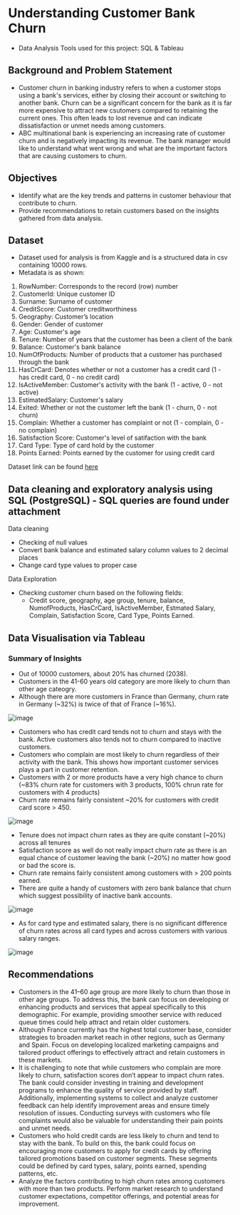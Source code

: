 # Understanding Customer Bank Churn
- Data Analysis Tools used for this project: SQL & Tableau

## Background and Problem Statement
- Customer churn in banking industry refers to when a customer stops using a bank's services, either by closing their account or switching to another bank. Churn can be a significant concern for the bank as it is far more expensive to attract new csutomers compared to retaining the current ones. This often leads to lost revenue and can indicate dissatisfaction or unmet needs among customers.
- ABC multinational bank is experiencing an increasing rate of customer churn and is negatively impacting its revenue. The bank manager would like to understand what went wrong and what are the important factors that are causing customers to churn.

## Objectives
- Identify what are the key trends and patterns in customer behaviour that contribute to churn.
- Provide recommendations to retain customers based on the insights gathered from data analysis.

## Dataset
- Dataset used for analysis is from Kaggle and is a structured data in csv containing 10000 rows.
- Metadata is as shown:
1) RowNumber: Corresponds to the record (row) number
2) CustomerId: Unique customer ID
3) Surname: Surname of customer
4) CreditScore: Customer creditworthiness
5) Geography: Customer’s location
6) Gender: Gender of customer
7) Age: Customer's age
8) Tenure: Number of years that the customer has been a client of the bank
9) Balance: Customer's bank balance
10) NumOfProducts: Number of products that a customer has purchased through the bank
11) HasCrCard: Denotes whether or not a customer has a credit card (1 - has credit card, 0 - no credit card)
12) IsActiveMember: Customer's activity with the bank (1 - active, 0 - not active)
13) EstimatedSalary: Customer's salary
14) Exited: Whether or not the customer left the bank (1 - churn, 0 - not churn)
15) Complain: Whether a customer has complaint or not (1 - complain, 0 - no complain)
16) Satisfaction Score: Customer's level of satifaction with the bank
17) Card Type: Type of card hold by the customer
18) Points Earned: Points earned by the customer for using credit card

Dataset link can be found [here](https://www.kaggle.com/datasets/radheshyamkollipara/bank-customer-churn)

## Data cleaning and exploratory analysis using SQL (PostgreSQL) - SQL queries are found under attachment
Data cleaning
- Checking of null values
- Convert bank balance and estimated salary column values to 2 decimal places
- Change card type values to proper case

Data Exploration
- Checking customer churn based on the following fields:
  - Credit score, geography, age group, tenure, balance, NumofProducts, HasCrCard, IsActiveMember, Estmated Salary, Complain, Satisfaction Score, Card Type, Points Earned.

## Data Visualisation via Tableau
### Summary of Insights
- Out of 10000 customers, about 20% has churned (2038).
- Customers in the 41-60 years old category are more likely to churn than other age cateogry.
- Although there are more customers in France than Germany, churn rate in Germany (~32%) is twice of that of France (~16%).

![image](https://github.com/user-attachments/assets/b30898b0-18cb-44ca-8643-a160ce4b00fa)

- Customers who has credit card tends not to churn and stays with the bank. Active customers also tends not to churn compared to inactive customers.
- Customers who complain are most likely to churn regardless of their activity with the bank. This shows how important customer services plays a part in customer retention.
- Customers with 2 or more products have a very high chance to churn (~83% churn rate for customers with 3 products, 100% chrun rate for customers with 4 products)
- Churn rate remains fairly consistent ~20% for customers with credit card score > 450.

![image](https://github.com/user-attachments/assets/3d754ff8-ddcb-454b-9a12-23a6e978dab3)

- Tenure does not impact churn rates as they are quite constant (~20%) across all tenures
- Satisfaction score as well do not really impact churn rate as there is an equal chance of customer leaving the bank (~20%) no matter how good or bad the score is.
- Churn rate remains fairly consistent among customers with > 200 points earned.
- There are quite a handy of customers with zero bank balance that churn which suggest possibility of inactive bank accounts.

![image](https://github.com/user-attachments/assets/10abf566-9660-41ce-85d8-c27b73b0273a)

- As for card type and estimated salary, there is no significant difference of churn rates across all card types and across customers with various salary ranges.

![image](https://github.com/user-attachments/assets/0dcff598-fe0a-46c9-a221-4706d3117097)

## Recommendations
- Customers in the 41–60 age group are more likely to churn than those in other age groups. To address this, the bank can focus on developing or enhancing products and services that appeal specifically to this demographic. For example, providing smoother service with reduced queue times could help attract and retain older customers.
- Although France currently has the highest total customer base, consider strategies to broaden market reach in other regions, such as Germany and Spain. Focus on developing localized marketing campaigns and tailored product offerings to effectively attract and retain customers in these markets.
- It is challenging to note that while customers who complain are more likely to churn, satisfaction scores don’t appear to impact churn rates. The bank could consider investing in training and development programs to enhance the quality of service provided by staff. Additionally, implementing systems to collect and analyze customer feedback can help identify improvement areas and ensure timely resolution of issues. Conducting surveys with customers who file complaints would also be valuable for understanding their pain points and unmet needs.
- Customers who hold credit cards are less likely to churn and tend to stay with the bank. To build on this, the bank could focus on encouraging more customers to apply for credit cards by offering tailored promotions based on customer segments. These segments could be defined by card types, salary, points earned, spending patterns, etc.
- Analyze the factors contributing to high churn rates among customers with more than two products. Perform market research to understand customer expectations, competitor offerings, and potential areas for improvement.


  










